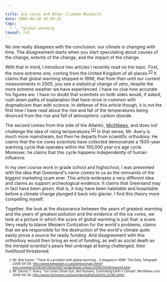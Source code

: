 ```yaml
---

title: Ice cores and Other Climate Research
date: 2006-04-18 19:30:25
tags:
  - ", "global-warming
layout: rut
---
```


<p>No one really disagrees with the conclusion: our climate is changing with time.  The disagreement starts when you start speculating about causes of the change, extents of the change, and the impact of the change.</p>

<p>With that in mind, I introduce two articles I recently read on the topic.  First, the more extreme one, coming from the United Kingdom of all places.<sup><a href="http://www.telegraph.co.uk/opinion/main.jhtml?xml=/opinion/2006/04/09/do0907.xml&sSheet=/news/2006/04/09/ixworld.html" title="There IS a problem with global warming... it stopped in 1998">[1]</a></sup>  It claims that global warming stopped in 1998, that from then until our current measurements in 2005, you see a statistical change of zero, despite the more extreme weather we have experienced.  I have no clue how accurate his figures are.  I have no doubt that scientists on both sides would, if asked, rush down paths of explanation that have mroe in common with dogmaticism than with science. In defense of this article though, it is not the first time I have read about the rise and fall of the temperatures being divorced from the rise and fall of atmospheric carbon dioxide.</p>

<p>The second comes from this side of the Atlantic, <a href="http://www.michnews.com">MichNews</a>, and does not challenge the idea of rising temperatures.<sup><a href="http://www.michnews.com/artman/publish/article_12240.shtml" title="Ice Cores Show Sun, Not Humans, Controlling Earth's Climate">[2]</a></sup>  In that sense, Mr. Avery is much more mainstream, but then he departs from scientific orthodoxy.  He claims that the ice cores scientists have collected demonstrate a 1500-year warming cycle that operates within the 100,000 year ice age cycle.  Moreover, he claims that this cycle happens independently of human influence.</p>

<p>In my own course work in grade school and highschool, I was presented with the idea that Greenland's name comes to us as the remnaints of the biggest marketing scam ever.  This article embrases a very different idea and claims as support archeological evidence.  It claims that Greenland may in fact have been <i>green</i>, that is, it may have been habitable and hospitable before a climate change plunged it back into glacier.  I find this theory more compelling myself.</p>

<p>Together, the look at the dissonance between the years of greatest warming and the years of greatest pollution and the evidence of the ice cores, we look at a picture in which the scare of global warming is just that: a scare.  Very ready to blame Western Civilization for the world's problems, claims that we are responsible for the destruction of the world's climate quite easily prove a source for ready funding.  And disagreement with this orthodoxy would then bring an end of funding, as well as social death as the intrepid scientist's pears feel umbrage at being challenged, their livelihood threatened.</p>

<font size="-2"><ol><font size="-2"><li><font size="-2">Mr. Bob Carter.  "There IS a problem with global warming... it stopped in 1998" The Daily Telegraph 2006-04-09.  http://www.telegraph.co.uk/opinion/main.jhtml?xml=/opinion/2006/04/09/do0907.xml&sSheet=/news/2006/04/09/ixworld.html</font></li><li><font size="-2">Mr. Dennis T. Avery.  "Ice Cores Show Sun, Not Humans, Controlling Earth's Climate" MichNews.com 2006-03-26.  http://www.michnews.com/artman/publish/article_12240.shtml</font></li></font></ol></font>

